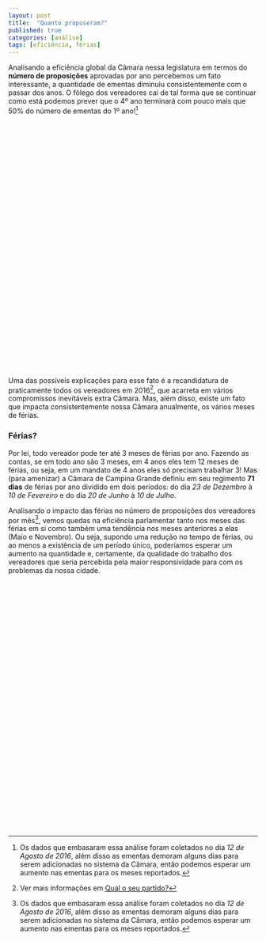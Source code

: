 ```yaml
---
layout: post
title:  "Quanto propuseram?"
published: true
categories: [análise]
tags: [eficiência, férias]
---
```




Analisando a eficiência global da Câmara nessa legislatura em termos do **número de proposições** aprovadas por ano percebemos um fato interessante, a quantidade de ementas diminuiu consistentemente com o passar dos anos. O fôlego dos vereadores cai de tal forma que se continuar como está podemos prever que o 4º ano terminará com pouco mais que 50% do número de ementas do 1º ano![^footnote-dia-coleta]

<!--html_preserve--><div id="htmlwidget-c953361318e353e09cc0" style="width:100%;height:500px;" class="highchart html-widget"></div>
<script type="application/json" data-for="htmlwidget-c953361318e353e09cc0">{"x":{"hc_opts":{"title":{"text":"Nº de Ementas por Ano"},"yAxis":{"title":{"text":null},"plotLines":[{"value":1663,"color":"green","width":2,"zIndex":4,"dashStyle":"dash","label":{"text":"50% do 1º ano de Mandato","style":{"fontWeight":"bold","color":"green"}}}]},"credits":{"enabled":false},"exporting":{"enabled":false},"plotOptions":{"series":{"turboThreshold":0}},"chart":{"type":"column"},"xAxis":{"categories":[2013,2014,2015,2016]},"series":[{"name":"Ementas","showInLegend":false,"data":[3326,2771,2409,1234]},{"name":"Ementas","type":"line","showInLegend":false,"data":[3326,2771,2409,1234]}]},"theme":{"chart":{"backgroundColor":"transparent"}},"conf_opts":{"global":{"Date":null,"VMLRadialGradientURL":"http =//code.highcharts.com/list(version)/gfx/vml-radial-gradient.png","canvasToolsURL":"http =//code.highcharts.com/list(version)/modules/canvas-tools.js","getTimezoneOffset":null,"timezoneOffset":0,"useUTC":true},"lang":{"contextButtonTitle":"Chart context menu","decimalPoint":".","downloadJPEG":"Download JPEG image","downloadPDF":"Download PDF document","downloadPNG":"Download PNG image","downloadSVG":"Download SVG vector image","drillUpText":"Back to {series.name}","invalidDate":null,"loading":"Loading...","months":["January","February","March","April","May","June","July","August","September","October","November","December"],"noData":"No data to display","numericSymbols":["k","M","G","T","P","E"],"printChart":"Print chart","resetZoom":"Reset zoom","resetZoomTitle":"Reset zoom level 1:1","shortMonths":["Jan","Feb","Mar","Apr","May","Jun","Jul","Aug","Sep","Oct","Nov","Dec"],"thousandsSep":" ","weekdays":["Sunday","Monday","Tuesday","Wednesday","Thursday","Friday","Saturday"]}},"type":"chart","fonts":[],"debug":false},"evals":[],"jsHooks":[]}</script><!--/html_preserve-->

Uma das possíveis explicações para esse fato é a recandidatura de praticamente todos os vereadores em 2016[^footnote-link-post], que acarreta em vários compromissos inevitáveis extra Câmara. Mas, além disso, existe um fato que impacta consistentemente nossa Câmara anualmente, os vários meses de férias.

[^footnote-link-post]: Ver mais informações em [Qual o seu partido?]({{base.url}}/2016/09/qual-o-seu-partido.html)

### Férias?
Por lei, todo vereador pode ter até 3 meses de férias por ano. Fazendo as contas, se em todo ano são 3 meses, em 4 anos eles tem 12 meses de férias, ou seja, em um mandato de 4 anos eles só precisam trabalhar 3! Mas (para amenizar) a Câmara de Campina Grande definiu em seu regimento **71 dias** de férias por ano dividido em dois períodos: do dia *23 de Dezembro* à *10 de Fevereiro* e do dia *20 de Junho* à *10 de Julho*.

Analisando o impacto das férias no número de proposições dos vereadores por mês[^footnote-dia-coleta], vemos quedas na eficiência parlamentar tanto nos meses das férias em si como também uma tendência nos meses anteriores a elas (Maio e Novembro). Ou seja, supondo uma redução no tempo de férias, ou ao menos a existência de um período único, poderíamos esperar um aumento na quantidade e, certamente, da qualidade do trabalho dos vereadores que seria percebida pela maior responsividade para com os problemas da nossa cidade. 

<!--html_preserve--><div id="htmlwidget-b9f4be22fc946ce0122b" style="width:100%;height:500px;" class="highchart html-widget"></div>
<script type="application/json" data-for="htmlwidget-b9f4be22fc946ce0122b">{"x":{"hc_opts":{"title":{"text":"Nº de Ementas por Mês"},"yAxis":{"title":"","type":"linear"},"credits":{"enabled":false},"exporting":{"enabled":false},"plotOptions":{"series":{"turboThreshold":0,"showInLegend":true,"marker":{"enabled":true}},"scatter":{"marker":{"symbol":"circle"}},"bubble":{"minSize":5,"maxSize":25},"treemap":{"layoutAlgorithm":"squarified"}},"series":[{"name":"Jan","type":"column","data":[{"Ano":2013,"Mes":"Jan","n":2,"x":2013,"y":2},{"Ano":2014,"Mes":"Jan","n":3,"x":2014,"y":3},{"Ano":2015,"Mes":"Jan","n":2,"x":2015,"y":2},{"Ano":2016,"Mes":"Jan","n":13,"x":2016,"y":13}]},{"name":"Fev","type":"column","data":[{"Ano":2013,"Mes":"Fev","n":4,"x":2013,"y":4},{"Ano":2014,"Mes":"Fev","n":15,"x":2014,"y":15},{"Ano":2015,"Mes":"Fev","n":98,"x":2015,"y":98},{"Ano":2016,"Mes":"Fev","n":77,"x":2016,"y":77}]},{"name":"Mar","type":"column","data":[{"Ano":2013,"Mes":"Mar","n":310,"x":2013,"y":310},{"Ano":2014,"Mes":"Mar","n":248,"x":2014,"y":248},{"Ano":2015,"Mes":"Mar","n":376,"x":2015,"y":376},{"Ano":2016,"Mes":"Mar","n":191,"x":2016,"y":191}]},{"name":"Abr","type":"column","data":[{"Ano":2013,"Mes":"Abr","n":531,"x":2013,"y":531},{"Ano":2014,"Mes":"Abr","n":452,"x":2014,"y":452},{"Ano":2015,"Mes":"Abr","n":321,"x":2015,"y":321},{"Ano":2016,"Mes":"Abr","n":298,"x":2016,"y":298}]},{"name":"Mai","type":"column","data":[{"Ano":2013,"Mes":"Mai","n":238,"x":2013,"y":238},{"Ano":2014,"Mes":"Mai","n":357,"x":2014,"y":357},{"Ano":2015,"Mes":"Mai","n":213,"x":2015,"y":213},{"Ano":2016,"Mes":"Mai","n":198,"x":2016,"y":198}]},{"name":"Jun","type":"column","data":[{"Ano":2013,"Mes":"Jun","n":192,"x":2013,"y":192},{"Ano":2014,"Mes":"Jun","n":225,"x":2014,"y":225},{"Ano":2015,"Mes":"Jun","n":33,"x":2015,"y":33},{"Ano":2016,"Mes":"Jun","n":112,"x":2016,"y":112}]},{"name":"Jul","type":"column","data":[{"Ano":2013,"Mes":"Jul","n":399,"x":2013,"y":399},{"Ano":2014,"Mes":"Jul","n":215,"x":2014,"y":215},{"Ano":2015,"Mes":"Jul","n":516,"x":2015,"y":516},{"Ano":2016,"Mes":"Jul","n":302,"x":2016,"y":302}]},{"name":"Ago","type":"column","data":[{"Ano":2013,"Mes":"Ago","n":403,"x":2013,"y":403},{"Ano":2014,"Mes":"Ago","n":108,"x":2014,"y":108},{"Ano":2015,"Mes":"Ago","n":180,"x":2015,"y":180},{"Ano":2016,"Mes":"Ago","n":43,"x":2016,"y":43}]},{"name":"Set","type":"column","data":[{"Ano":2013,"Mes":"Set","n":289,"x":2013,"y":289},{"Ano":2014,"Mes":"Set","n":63,"x":2014,"y":63},{"Ano":2015,"Mes":"Set","n":178,"x":2015,"y":178}]},{"name":"Out","type":"column","data":[{"Ano":2013,"Mes":"Out","n":373,"x":2013,"y":373},{"Ano":2014,"Mes":"Out","n":341,"x":2014,"y":341},{"Ano":2015,"Mes":"Out","n":228,"x":2015,"y":228}]},{"name":"Nov","type":"column","data":[{"Ano":2013,"Mes":"Nov","n":322,"x":2013,"y":322},{"Ano":2014,"Mes":"Nov","n":481,"x":2014,"y":481},{"Ano":2015,"Mes":"Nov","n":220,"x":2015,"y":220}]},{"name":"Dez","type":"column","data":[{"Ano":2013,"Mes":"Dez","n":263,"x":2013,"y":263},{"Ano":2014,"Mes":"Dez","n":263,"x":2014,"y":263},{"Ano":2015,"Mes":"Dez","n":44,"x":2015,"y":44}]}],"xAxis":{"type":"linear","title":""}},"theme":{"chart":{"backgroundColor":"transparent"}},"conf_opts":{"global":{"Date":null,"VMLRadialGradientURL":"http =//code.highcharts.com/list(version)/gfx/vml-radial-gradient.png","canvasToolsURL":"http =//code.highcharts.com/list(version)/modules/canvas-tools.js","getTimezoneOffset":null,"timezoneOffset":0,"useUTC":true},"lang":{"contextButtonTitle":"Chart context menu","decimalPoint":".","downloadJPEG":"Download JPEG image","downloadPDF":"Download PDF document","downloadPNG":"Download PNG image","downloadSVG":"Download SVG vector image","drillUpText":"Back to {series.name}","invalidDate":null,"loading":"Loading...","months":["January","February","March","April","May","June","July","August","September","October","November","December"],"noData":"No data to display","numericSymbols":["k","M","G","T","P","E"],"printChart":"Print chart","resetZoom":"Reset zoom","resetZoomTitle":"Reset zoom level 1:1","shortMonths":["Jan","Feb","Mar","Apr","May","Jun","Jul","Aug","Sep","Oct","Nov","Dec"],"thousandsSep":" ","weekdays":["Sunday","Monday","Tuesday","Wednesday","Thursday","Friday","Saturday"]}},"type":"chart","fonts":[],"debug":false},"evals":[],"jsHooks":[]}</script><!--/html_preserve-->

[^footnote-dia-coleta]: Os dados que embasaram essa análise foram coletados no dia *12 de Agosto de 2016*, além disso as ementas demoram alguns dias para serem adicionadas no sistema da Câmara, então podemos esperar um aumento nas ementas para os meses reportados.
